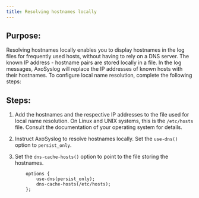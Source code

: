 ```yaml
---
title: Resolving hostnames locally
---
```

<!-- DISCLAIMER: This file is based on the syslog-ng Open Source Edition documentation https://github.com/balabit/syslog-ng-ose-guides/commit/2f4a52ee61d1ea9ad27cb4f3168b95408fddfdf2 and is used under the terms of The syslog-ng Open Source Edition Documentation License. The file has been modified by Axoflow. -->

## Purpose:

Resolving hostnames locally enables you to display hostnames in the log files for frequently used hosts, without having to rely on a DNS server. The known IP address - hostname pairs are stored locally in a file. In the log messages, AxoSyslog will replace the IP addresses of known hosts with their hostnames. To configure local name resolution, complete the following steps:



## Steps:

1.  Add the hostnames and the respective IP addresses to the file used for local name resolution. On Linux and UNIX systems, this is the `/etc/hosts` file. Consult the documentation of your operating system for details.

2.  Instruct AxoSyslog to resolve hostnames locally. Set the `use-dns()` option to `persist_only`.

3.  Set the `dns-cache-hosts()` option to point to the file storing the hostnames.
    
    ```shell
        options {
            use-dns(persist_only);
            dns-cache-hosts(/etc/hosts);
        };
    ```

